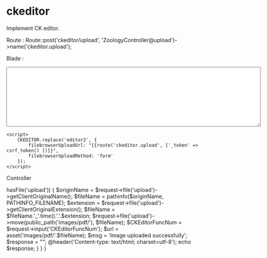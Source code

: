 # ckeditor
Implement CK editor.

Route :             Route::post('ckeditor/upload', 'ZoologyController@upload')->name('ckeditor.upload');

Blade : 
<!DOCTYPE html>
<html lang="en">
<head>
    <meta charset="UTF-8">
    <meta http-equiv="X-UA-Compatible" content="IE=edge">
    <meta name="viewport" content="width=device-width, initial-scale=1.0">
    <title>Document</title>
    <!-- <script src="https://cdn.ckeditor.com/4.15.1/standard/ckeditor.js"></script> -->
    <!-- <script src="https://cdn.ckeditor.com/4.15.1/standard-all/ckeditor.js"></script> -->
    <!-- <script src="https://cdn.ckeditor.com/4.15.1/full-all/ckeditor.js"></script> -->
    <!-- <script src="http://cdn.ckeditor.com/4.6.2/standard-all/ckeditor.js"></script> -->
    <script src="https://cdn.ckeditor.com/4.12.1/full/ckeditor.js"></script>

</head>
<body>
    <textarea cols="80" id="editor2" name="editor2" rows="10" data-sample-short></textarea>
    
    <script>
        CKEDITOR.replace('editor2', {
            filebrowserUploadUrl: "{{route('ckeditor.upload', ['_token' => csrf_token() ])}}",
            filebrowserUploadMethod: 'form'
        });
    </script>
</body>
</html>


Controller

<?php

namespace App\Http\Controllers;

use Illuminate\Http\Request;

class ZoologyController extends Controller
{
    public function upload(Request $request)
    {
        if($request->hasFile('upload')) {
            $originName = $request->file('upload')->getClientOriginalName();
            $fileName = pathinfo($originName, PATHINFO_FILENAME);
            $extension = $request->file('upload')->getClientOriginalExtension();
            $fileName = $fileName.'_'.time().'.'.$extension;
        
            $request->file('upload')->move(public_path('images/pdf/'), $fileName);
   
            $CKEditorFuncNum = $request->input('CKEditorFuncNum');
            $url = asset('images/pdf/'.$fileName); 
            $msg = 'Image uploaded successfully'; 
            $response = "<script>window.parent.CKEDITOR.tools.callFunction($CKEditorFuncNum, '$url', '$msg')</script>";
               
            @header('Content-type: text/html; charset=utf-8'); 
            echo $response;
        }
    }
}
